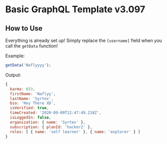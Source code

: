 # **Basic GraphQL Template v3.097**

## **How to Use**

Everything is already set up! Simply replace the `[username]` field when you call the `getData` function!

Example:
```js
getData('Naflyyyy');
```

Output:
```js
{
  karma: 653,
  firstName: 'Naflyy',
  lastName: 'Syrtex',
  bio: 'Hey There XD',
  isVerified: true,
  timeCreated: '2020-09-09T12:47:49.218Z',
  isLoggedIn: false,
  organization: { name: 'Syrtex' },
  subscription: { planId: 'hacker2' },
  roles: [ { name: 'self learner' }, { name: 'explorer' } ]
}
```
